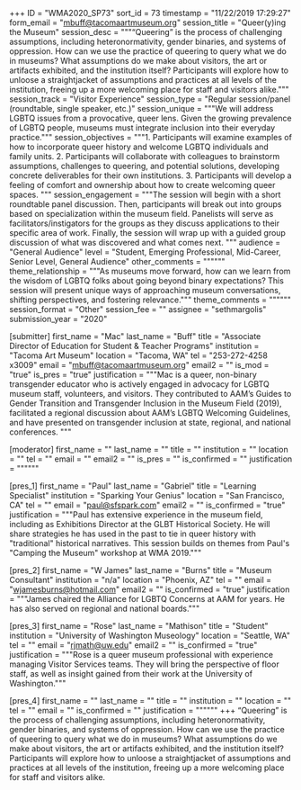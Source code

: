+++
ID = "WMA2020_SP73"
sort_id = 73
timestamp = "11/22/2019 17:29:27"
form_email = "mbuff@tacomaartmuseum.org"
session_title = "Queer(y)ing the Museum"
session_desc = """“Queering” is the process of challenging assumptions, including heteronormativity, gender binaries, and systems of oppression. How can we use the practice of queering to query what we do in museums? What assumptions do we make about visitors, the art or artifacts exhibited, and the institution itself? Participants will explore how to unloose a straightjacket of assumptions and practices at all levels of the institution, freeing up a more welcoming place for staff and visitors alike."""
session_track = "Visitor Experience"
session_type = "Regular session/panel (roundtable, single speaker, etc.)"
session_unique = """We will address LGBTQ issues from a provocative, queer lens. Given the growing prevalence of LGBTQ people, museums must integrate inclusion into their everyday practice."""
session_objectives = """1.	Participants will examine examples of how to incorporate queer history and welcome LGBTQ individuals and family units.
2.	Participants will collaborate with colleagues to brainstorm assumptions, challenges to queering, and potential solutions, developing concrete deliverables for their own institutions.
3.	Participants will develop a feeling of comfort and ownership about how to create welcoming queer spaces.
"""
session_engagement = """The session will begin with a short roundtable panel discussion.
Then, participants will break out into groups based on specialization within the museum field. Panelists will serve as facilitators/instigators for the groups as they discuss applications to their specific area of work. Finally, the session will wrap up with a guided group discussion of what was discovered and what comes next.
"""
audience = "General Audience"
level = "Student, Emerging Professional, Mid-Career, Senior Level, General Audience"
other_comments = """"""
theme_relationship = """As museums move forward, how can we learn from the wisdom of LGBTQ folks about going beyond binary expectations? This session will present unique ways of approaching museum conversations, shifting perspectives, and fostering relevance."""
theme_comments = """"""
session_format = "Other"
session_fee = ""
assignee = "sethmargolis"
submission_year = "2020"

[submitter]
first_name = "Mac"
last_name = "Buff"
title = "Associate Director of Education for Student & Teacher Programs"
institution = "Tacoma Art Museum"
location = "Tacoma, WA"
tel = "253-272-4258 x3009"
email = "mbuff@tacomaartmuseum.org"
email2 = ""
is_mod = "true"
is_pres = "true"
justification = """Mac is a queer, non-binary transgender educator who is actively engaged in advocacy for LGBTQ museum staff, volunteers, and visitors. They contributed to AAM’s Guides to Gender Transition and Transgender Inclusion in the Museum Field (2019), facilitated a regional discussion about AAM’s LGBTQ Welcoming Guidelines, and have presented on transgender inclusion at state, regional, and national conferences. """

[moderator]
first_name = ""
last_name = ""
title = ""
institution = ""
location = ""
tel = ""
email = ""
email2 = ""
is_pres = ""
is_confirmed = ""
justification = """"""

[pres_1]
first_name = "Paul"
last_name = "Gabriel"
title = "Learning Specialist"
institution = "Sparking Your Genius"
location = "San Francisco, CA"
tel = ""
email = "paul@sfspark.com"
email2 = ""
is_confirmed = "true"
justification = """Paul has extensive experience in the museum field, including as Exhibitions Director at the GLBT Historical Society. He will share strategies he has used in the past to tie in queer history with "traditional" historical narratives. This session builds on themes from Paul's "Camping the Museum" workshop at WMA 2019."""

[pres_2]
first_name = "W James"
last_name = "Burns"
title = "Museum Consultant"
institution = "n/a"
location = "Phoenix, AZ"
tel = ""
email = "wjamesburns@hotmail.com"
email2 = ""
is_confirmed = "true"
justification = """James chaired the Alliance for LGBTQ Concerns at AAM for years. He has also served on regional and national boards."""

[pres_3]
first_name = "Rose"
last_name = "Mathison"
title = "Student"
institution = "University of Washington Museology"
location = "Seattle, WA"
tel = ""
email = "rjmath@uw.edu"
email2 = ""
is_confirmed = "true"
justification = """Rose is a queer museum professional with experience managing Visitor Services teams. They will bring the perspective of floor staff, as well as insight gained from their work at the University of Washington."""

[pres_4]
first_name = ""
last_name = ""
title = ""
institution = ""
location = ""
tel = ""
email = ""
is_confirmed = ""
justification = """"""
+++
“Queering” is the process of challenging assumptions, including heteronormativity, gender binaries, and systems of oppression. How can we use the practice of queering to query what we do in museums? What assumptions do we make about visitors, the art or artifacts exhibited, and the institution itself? Participants will explore how to unloose a straightjacket of assumptions and practices at all levels of the institution, freeing up a more welcoming place for staff and visitors alike.